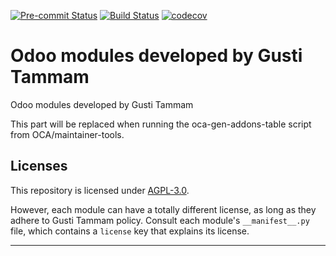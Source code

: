 
<!-- /!\ Non OCA Context : Set here the badge of your runbot / runboat instance. -->
[![Pre-commit Status](https://github.com/gustitammam/odoo-addons/actions/workflows/pre-commit.yml/badge.svg?branch=17.0)](https://github.com/gustitammam/odoo-addons/actions/workflows/pre-commit.yml?query=branch%3A17.0)
[![Build Status](https://github.com/gustitammam/odoo-addons/actions/workflows/test.yml/badge.svg?branch=17.0)](https://github.com/gustitammam/odoo-addons/actions/workflows/test.yml?query=branch%3A17.0)
[![codecov](https://codecov.io/gh/gustitammam/odoo-addons/branch/17.0/graph/badge.svg)](https://codecov.io/gh/gustitammam/odoo-addons)
<!-- /!\ Non OCA Context : Set here the badge of your translation instance. -->

<!-- /!\ do not modify above this line -->

# Odoo modules developed by Gusti Tammam

Odoo modules developed by Gusti Tammam

<!-- /!\ do not modify below this line -->

<!-- prettier-ignore-start -->

[//]: # (addons)

This part will be replaced when running the oca-gen-addons-table script from OCA/maintainer-tools.

[//]: # (end addons)

<!-- prettier-ignore-end -->

## Licenses

This repository is licensed under [AGPL-3.0](LICENSE).

However, each module can have a totally different license, as long as they adhere to Gusti Tammam
policy. Consult each module's `__manifest__.py` file, which contains a `license` key
that explains its license.

----
<!-- /!\ Non OCA Context : Set here the full description of your organization. -->
